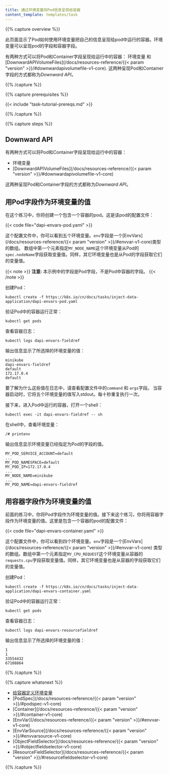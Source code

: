 ```yaml
---
title: 通过环境变量将Pod信息呈现给容器
content_template: templates/task
---
```


{{% capture overview %}}

此页面显示了Pod如何使用环境变量把自己的信息呈现给pod中运行的容器。环境变量可以呈现pod的字段和容器字段。

有两种方式可以将Pod和Container字段呈现给运行中的容器：
环境变量 和[DownwardAPIVolumeFiles](/docs/resources-reference/{{< param "version" >}}/#downwardapivolumefile-v1-core).
这两种呈现Pod和Container字段的方式都称为*Downward API*。

{{% /capture %}}


{{% capture prerequisites %}}

{{< include "task-tutorial-prereqs.md" >}}

{{% /capture %}}


{{% capture steps %}}

## Downward API

有两种方式可以将Pod和Container字段呈现给运行中的容器：

* 环境变量
* [DownwardAPIVolumeFiles](/docs/resources-reference/{{< param "version" >}}/#downwardapivolumefile-v1-core)

这两种呈现Pod和Container字段的方式都称为*Downward API*。


## 用Pod字段作为环境变量的值

在这个练习中，你将创建一个包含一个容器的pod。这是该pod的配置文件：

{{< code file="dapi-envars-pod.yaml" >}}

这个配置文件中，你可以看到五个环境变量。`env`字段是一个[EnvVars](/docs/resources-reference/{{< param "version" >}}/#envvar-v1-core)类型的数组。
数组中第一个元素指定`MY_NODE_NAME`这个环境变量从Pod的`spec.nodeName`字段获取变量值。同样，其它环境变量也是从Pod的字段获取它们的变量值。

{{< note >}}
**注意:** 本示例中的字段是Pod字段，不是Pod中容器的字段。
{{< /note >}}

创建Pod：

```shell
kubectl create -f https://k8s.io/cn/docs/tasks/inject-data-application/dapi-envars-pod.yaml
```

验证Pod中的容器运行正常：

```
kubectl get pods
```

查看容器日志：

```
kubectl logs dapi-envars-fieldref
```

输出信息显示了所选择的环境变量的值：

```
minikube
dapi-envars-fieldref
default
172.17.0.4
default
```

要了解为什么这些值在日志中，请查看配置文件中的`command` 和 `args`字段。 当容器启动时，它将五个环境变量的值写入stdout。每十秒重复执行一次。

接下来，进入Pod中运行的容器，打开一个shell：

```
kubectl exec -it dapi-envars-fieldref -- sh
```

在shell中，查看环境变量：

```
/# printenv
```

输出信息显示环境变量已经指定为Pod的字段的值。

```
MY_POD_SERVICE_ACCOUNT=default
...
MY_POD_NAMESPACE=default
MY_POD_IP=172.17.0.4
...
MY_NODE_NAME=minikube
...
MY_POD_NAME=dapi-envars-fieldref
```

## 用容器字段作为环境变量的值

前面的练习中，你将Pod字段作为环境变量的值。接下来这个练习，你将用容器字段作为环境变量的值。这里是包含一个容器的pod的配置文件：

{{< code file="dapi-envars-container.yaml" >}}

这个配置文件中，你可以看到四个环境变量。`env`字段是一个[EnvVars](/docs/resources-reference/{{< param "version" >}}/#envvar-v1-core)
类型的数组。数组中第一个元素指定`MY_CPU_REQUEST`这个环境变量从容器的`requests.cpu`字段获取变量值。同样，其它环境变量也是从容器的字段获取它们的变量值。

创建Pod：

```shell
kubectl create -f https://k8s.io/cn/docs/tasks/inject-data-application/dapi-envars-container.yaml
```

验证Pod中的容器运行正常：

```
kubectl get pods
```

查看容器日志：

```
kubectl logs dapi-envars-resourcefieldref
```

输出信息显示了所选择的环境变量的值：

```
1
1
33554432
67108864
```

{{% /capture %}}

{{% capture whatsnext %}}

* [给容器定义环境变量](/docs/tasks/configure-pod-container/define-environment-variable-container/)
* [PodSpec](/docs/resources-reference/{{< param "version" >}}/#podspec-v1-core)
* [Container](/docs/resources-reference/{{< param "version" >}}/#container-v1-core)
* [EnvVar](/docs/resources-reference/{{< param "version" >}}/#envvar-v1-core)
* [EnvVarSource](/docs/resources-reference/{{< param "version" >}}/#envvarsource-v1-core)
* [ObjectFieldSelector](/docs/resources-reference/{{< param "version" >}}/#objectfieldselector-v1-core)
* [ResourceFieldSelector](/docs/resources-reference/{{< param "version" >}}/#resourcefieldselector-v1-core)

{{% /capture %}}



